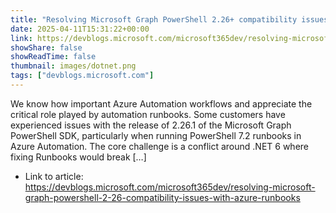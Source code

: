 ```yaml
---
title: "Resolving Microsoft Graph PowerShell 2.26+ compatibility issues with Azure Runbooks"
date: 2025-04-11T15:31:22+00:00
link: https://devblogs.microsoft.com/microsoft365dev/resolving-microsoft-graph-powershell-2-26-compatibility-issues-with-azure-runbooks
showShare: false
showReadTime: false
thumbnail: images/dotnet.png
tags: ["devblogs.microsoft.com"]
---
```

We know how important Azure Automation workflows and appreciate the critical role played by automation runbooks. Some customers have experienced issues with the release of 2.26.1 of the Microsoft Graph PowerShell SDK, particularly when running PowerShell 7.2 runbooks in Azure Automation. The core challenge is a conflict around .NET 6 where fixing Runbooks would break […]

- Link to article: https://devblogs.microsoft.com/microsoft365dev/resolving-microsoft-graph-powershell-2-26-compatibility-issues-with-azure-runbooks